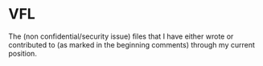 # VFL
The (non confidential/security issue) files that I have either wrote or contributed to (as marked in the beginning comments) through my current position.
